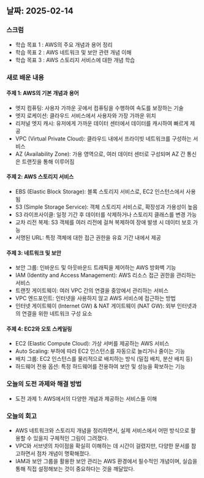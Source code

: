 ## 날짜: 2025-02-14

### 스크럼
- 학습 목표 1 : AWS의 주요 개념과 용어 정리
- 학습 목표 2 : AWS 네트워크 및 보안 관련 개념 이해
- 학습 목표 3 : AWS 스토리지 서비스에 대한 개념 학습

### 새로 배운 내용
#### 주제 1: AWS의 기본 개념과 용어
- 엣지 컴퓨팅: 사용자 가까운 곳에서 컴퓨팅을 수행하여 속도를 보장하는 기술
- 엣지 로케이션: 클라우드 서비스에서 사용자와 가장 가까운 위치
- 리저널 엣지 캐시: 유저에게 가까운 데이터 센터에서 데이터를 캐시하여 빠르게 제공
- VPC (Virtual Private Cloud): 클라우드 내에서 프라이빗 네트워크를 구성하는 서비스
- AZ (Availability Zone): 가용 영역으로, 여러 데이터 센터로 구성되며 AZ 간 통신은 트랜짓을 통해 이루어짐

#### 주제 2: AWS 스토리지 서비스
- EBS (Elastic Block Storage): 블록 스토리지 서비스로, EC2 인스턴스에서 사용됨
- S3 (Simple Storage Service): 객체 스토리지 서비스로, 확장성과 가용성이 높음
- S3 라이프사이클: 일정 기간 후 데이터를 삭제하거나 스토리지 클래스를 변경 가능
- 교차 리전 복제: S3 객체를 여러 리전에 걸쳐 복제하여 장애 발생 시 데이터 보호 가능
- 서명된 URL: 특정 객체에 대한 접근 권한을 유효 기간 내에서 제공

#### 주제 3: 네트워크 및 보안
- 보안 그룹: 인바운드 및 아웃바운드 트래픽을 제어하는 AWS 방화벽 기능
- IAM (Identity and Access Management): AWS 리소스 접근 권한을 관리하는 서비스
- 트랜짓 게이트웨이: 여러 VPC 간의 연결을 중앙에서 관리하는 서비스
- VPC 엔드포인트: 인터넷을 사용하지 않고 AWS 서비스에 접근하는 방법
- 인터넷 게이트웨이 (Internet GW) & NAT 게이트웨이 (NAT GW): 외부 인터넷과의 연결을 위한 네트워크 구성 요소

#### 주제 4: EC2와 오토 스케일링
- EC2 (Elastic Compute Cloud): 가상 서버를 제공하는 AWS 서비스
- Auto Scaling: 부하에 따라 EC2 인스턴스를 자동으로 늘리거나 줄이는 기능
- 배치 그룹: EC2 인스턴스를 물리적으로 배치하는 방식 (밀집 배치, 분산 배치 등)
- 하드웨어 전용 옵션: 특정 하드웨어를 전용하여 보안 및 성능을 확보하는 기능

### 오늘의 도전 과제와 해결 방법
- 도전 과제 1: AWS에서의 다양한 개념과 제공하는 서비스들 이해

### 오늘의 회고
- AWS 네트워크와 스토리지 개념을 정리하면서, 실제 서비스에서 어떤 방식으로 활용할 수 있을지 구체적인 그림이 그려졌다.
- VPC와 서브넷의 차이점을 확실히 이해하는 데 시간이 걸렸지만, 다양한 문서를 참고하면서 점차 개념이 명확해졌다.
- IAM과 보안 그룹을 활용한 보안 관리는 AWS 환경에서 필수적인 개념이며, 실습을 통해 직접 설정해보는 것이 중요하다는 것을 깨달았다.